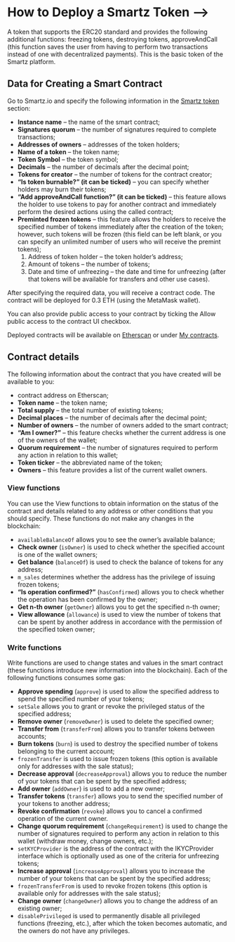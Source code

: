 # How to Deploy a Smartz Token -->

A token that supports the ERC20 standard and provides the following additional functions: freezing tokens, destroying tokens, approveAndCall (this function saves the user from having to perform two transactions instead of one with decentralized payments). This is the basic token of the Smartz platform.

## Data for Creating a Smart Contract

Go to Smartz.io and specify the following information in the [Smartz token](https://platform.smartz.io/deploy/5abd2628882820000c1ebf56/0) section:

* **Instance name** – the name of the smart contract;
* **Signatures quorum** – the number of signatures required to complete transactions;
* **Addresses of owners** – addresses of the token holders;
* **Name of a token** – the token name;
* **Token Symbol** – the token symbol;
* **Decimals** – the number of decimals after the decimal point;
* **Tokens for creator** – the number of tokens for the contract creator;
* **“Is token burnable?” (it can be ticked)** – you can specify whether holders may burn their tokens;
* **“Add approveAndCall function?” (it can be ticked)** – this feature allows the holder to use tokens to pay for another contract and immediately perform the desired actions using the called contract;
* **Preminted frozen tokens** – this feature allows the holders to receive the specified number of tokens immediately after the creation of the token; however, such tokens will be frozen (this field can be left blank, or you can specify an unlimited number of users who will receive the premint tokens);
    1. Address of token holder – the token holder’s address;
    2. Amount of tokens – the number of tokens;
    3. Date and time of unfreezing – the date and time for unfreezing (after that tokens will be available for transfers and other use cases).

After specifying the required data, you will receive a contract code. The contract will be deployed for 0.3 ETH (using the MetaMask wallet).

You can also provide public access to your contract by ticking the Allow public access to the contract UI checkbox.

Deployed contracts will be available on [Etherscan](https://etherscan.io/) or under [My contracts](https://platform.smartz.io/dashboard).

## Contract details 

The following information about the contract that you have created will be available to you:

* contract address on Etherscan;
* **Token name** – the token name;
* **Total supply** – the total number of existing tokens;
* **Decimal places** – the number of decimals after the decimal point;
* **Number of owners** – the number of owners added to the smart contract;
* **“Am I owner?”** – this feature checks whether the current address is one of the owners of the wallet;
* **Quorum requirement** – the number of signatures required to perform any action in relation to this wallet;
* **Token ticker** – the abbreviated name of the token;
* **Owners** – this feature provides a list of the current wallet owners.

### View functions

You can use the View functions to obtain information on the status of the contract and details related to any address or other conditions that you should specify. These functions do not make any changes in the blockchain:

* `availableBalanceOf` allows you to see the owner’s available balance; 
* **Check owner** (`isOwner`) is used to check whether the specified account is one of the wallet owners;
* **Get balance** (`balanceOf`) is used to check the balance of tokens for any address;
* `m_sales` determines whether the address has the privilege of issuing frozen tokens;
* **“Is operation confirmed?”** (`hasConfirmed`) allows you to check whether the operation has been confirmed by the owner;
* **Get n-th owner** (`getOwner`) allows you to get the specified n-th owner;
* **View allowance** (`allowance`) is used to view the number of tokens that can be spent by another address in accordance with the permission of the specified token owner;

### Write functions

Write functions are used to change states and values in the smart contract (these functions introduce new information into the blockchain). Each of the following functions consumes some gas: 

* **Approve spending** (`approve`) is used to allow the specified address to spend the specified number of your tokens;
* `setSale` allows you to grant or revoke the privileged status of the specified address;
* **Remove owner** (`removeOwner`) is used to delete the specified owner;
* **Transfer from** (`transferFrom`) allows you to transfer tokens between accounts;
* **Burn tokens** (`burn`) is used to destroy the specified number of tokens belonging to the current account;
* `frozenTransfer` is used to issue frozen tokens (this option is available only for addresses with the sale status);
* **Decrease approval** (`decreaseApproval`) allows you to reduce the number of your tokens that can be spent by the specified address;
* **Add owner** (`addOwner`) is used to add a new owner;
* **Transfer tokens** (`transfer`) allows you to send the specified number of your tokens to another address;
* **Revoke confirmation** (`revoke`) allows you to cancel a confirmed operation of the current owner.
* **Change quorum requirement** (`changeRequirement`) is used to change the number of signatures required to perform any action in relation to this wallet (withdraw money, change owners, etc.);
* `setKYCProvider` is the address of the contract with the IKYCProvider interface which is optionally used as one of the criteria for unfreezing tokens;
* **Increase approval** (`increaseApproval`) allows you to increase the number of your tokens that can be spent by the specified address;
* `frozenTransferFrom` is used to revoke frozen tokens (this option is available only for addresses with the sale status);
* **Change owner** (`changeOwner`) allows you to change the address of an existing owner;
* `disablePrivileged` is used to permanently disable all privileged functions (freezing, etc.), after which the token becomes automatic, and the owners do not have any privileges.
